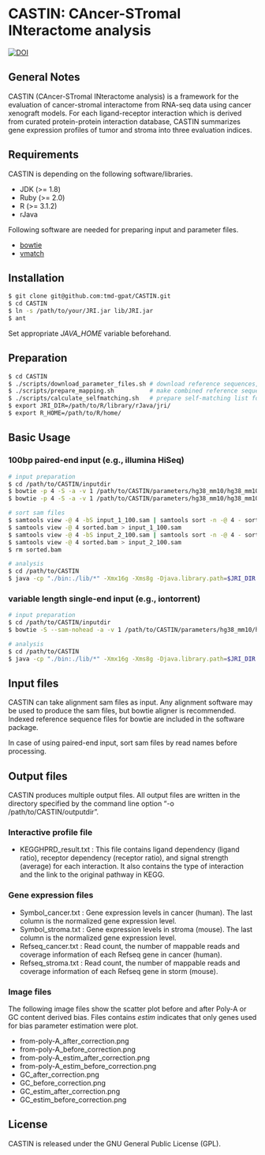 # CASTIN: CAncer-STromal INteractome analysis

[![DOI](https://zenodo.org/badge/21913/tmd-gpat/CASTIN.svg)](https://zenodo.org/badge/latestdoi/21913/tmd-gpat/CASTIN)

## General Notes

CASTIN (CAncer-STromal INteractome analysis) is a framework for the evaluation of cancer-stromal interactome from RNA-seq data using cancer xenograft models.
For each ligand-receptor interaction which is derived from curated protein-protein interaction database, CASTIN summarizes gene expression profiles of tumor and stroma into three evaluation indices.

## Requirements

CASTIN is depending on the following software/libraries.

- JDK (>= 1.8)
- Ruby (>= 2.0)
- R (>= 3.1.2)
- rJava

Following software are needed for preparing input and parameter files.

- [bowtie](http://bowtie-bio.sourceforge.net/index.shtml)
- [vmatch](http://www.vmatch.de/)

## Installation

```bash
$ git clone git@github.com:tmd-gpat/CASTIN.git
$ cd CASTIN
$ ln -s /path/to/your/JRI.jar lib/JRI.jar
$ ant
```

Set appropriate *JAVA_HOME* variable beforehand.

## Preparation

```bash
$ cd CASTIN
$ ./scripts/download_parameter_files.sh # download reference sequences, etc.
$ ./scripts/prepare_mapping.sh          # make combined reference sequence and bowtie index
$ ./scripts/calculate_selfmatching.sh   # prepare self-matching list for mappability correction
$ export JRI_DIR=/path/to/R/library/rJava/jri/
$ export R_HOME=/path/to/R/home/
```

## Basic Usage

### 100bp paired-end input (e.g., illumina HiSeq)
```bash
# input preparation
$ cd /path/to/CASTIN/inputdir
$ bowtie -p 4 -S -a -v 1 /path/to/CASTIN/parameters/hg38_mm10/hg38_mm10 R1.fastq > input_1_100.sam
$ bowtie -p 4 -S -a -v 1 /path/to/CASTIN/parameters/hg38_mm10/hg38_mm10 R2.fastq > input_2_100.sam

# sort sam files
$ samtools view -@ 4 -bS input_1_100.sam | samtools sort -n -@ 4 - sorted
$ samtools view -@ 4 sorted.bam > input_1_100.sam
$ samtools view -@ 4 -bS input_2_100.sam | samtools sort -n -@ 4 - sorted
$ samtools view -@ 4 sorted.bam > input_2_100.sam
$ rm sorted.bam

# analysis
$ cd /path/to/CASTIN
$ java -cp "./bin:./lib/*" -Xmx16g -Xms8g -Djava.library.path=$JRI_DIR interactome.Main -p /path/to/CASTIN/inputdir/input -l 100 -o /path/to/CASTIN/outputdir
```

### variable length single-end input (e.g., iontorrent)
```bash
# input preparation
$ cd /path/to/CASTIN/inputdir
$ bowtie -S --sam-nohead -a -v 1 /path/to/CASTIN/parameters/hg38_mm10/hg38_mm10 input.fastq > input.sam

# analysis
$ cd /path/to/CASTIN
$ java -cp "./bin:./lib/*" -Xmx16g -Xms8g -Djava.library.path=$JRI_DIR interactome.Main -s /path/to/CASTIN/inputdir/input.sam -o /path/to/CASTIN/outputdir
```

## Input files

CASTIN can take alignment sam files as input. Any alignment software may be used to produce the sam files, but bowtie aligner is recommended. Indexed reference sequence files for bowtie are included in the software package.

In case of using paired-end input, sort sam files by read names before processing.

## Output files

CASTIN produces multiple output files. All output files are written in the directory specified by the command line option “-o /path/to/CASTIN/outputdir”. 

### Interactive profile file 

- KEGGHPRD_result.txt :  This file contains ligand dependency (ligand ratio), receptor dependency (receptor ratio), and signal strength (average) for each interaction. It also contains the type of interaction and the link to the original pathway in KEGG. 

### Gene expression files

- Symbol_cancer.txt : Gene expression levels in cancer (human). The last column is the normalized gene expression level.
- Symbol_stroma.txt : Gene expression levels in stroma (mouse). The last column is the normalized gene expression level.
- Refseq_cancer.txt : Read count, the number of mappable reads and coverage information of each Refseq gene in cancer (human).
- Refseq_stroma.txt : Read count, the number of mappable reads and coverage information of each Refseq gene in storm (mouse).

### Image files

The following image files show the scatter plot before and after Poly-A or GC content derived bias.
Files contains _estim_ indicates that only genes used for bias parameter estimation were plot.

- from-poly-A_after_correction.png
- from-poly-A_before_correction.png
- from-poly-A_estim_after_correction.png
- from-poly-A_estim_before_correction.png
- GC_after_correction.png
- GC_before_correction.png
- GC_estim_after_correction.png
- GC_estim_before_correction.png

## License

CASTIN is released under the GNU General Public License (GPL).

